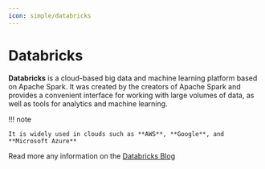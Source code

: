 ```yaml
---
icon: simple/databricks
---
```


# Databricks

**Databricks** is a cloud-based big data and machine learning platform based on
Apache Spark. It was created by the creators of Apache Spark and provides a
convenient interface for working with large volumes of data, as well as tools
for analytics and machine learning.

!!! note

    It is widely used in clouds such as **AWS**, **Google**, and
    **Microsoft Azure**

Read more any information on the [Databricks Blog](https://www.databricks.com/blog)
